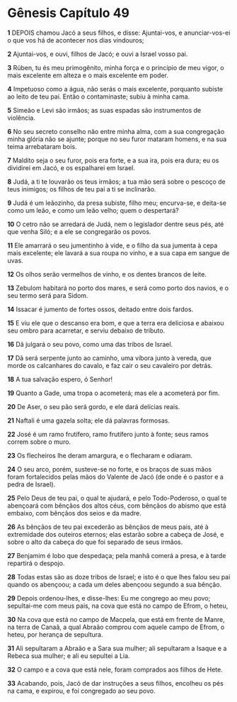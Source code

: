 # Gênesis Capítulo 49

**1** 	DEPOIS chamou Jacó a seus filhos, e disse: Ajuntai-vos, e anunciar-vos-ei o que vos há de acontecer nos dias vindouros;

**2** 	Ajuntai-vos, e ouvi, filhos de Jacó; e ouvi a Israel vosso pai.

**3** 	Rúben, tu és meu primogênito, minha força e o princípio de meu vigor, o mais excelente em alteza e o mais excelente em poder.

**4** 	Impetuoso como a água, não serás o mais excelente, porquanto subiste ao leito de teu pai. Então o contaminaste; subiu à minha cama.

**5** 	Simeão e Levi são irmãos; as suas espadas são instrumentos de violência.

**6** 	No seu secreto conselho não entre minha alma, com a sua congregação minha glória não se ajunte; porque no seu furor mataram homens, e na sua teima arrebataram bois.

**7** 	Maldito seja o seu furor, pois era forte, e a sua ira, pois era dura; eu os dividirei em Jacó, e os espalharei em Israel.

**8** 	Judá, a ti te louvarão os teus irmãos; a tua mão será sobre o pescoço de teus inimigos; os filhos de teu pai a ti se inclinarão.

**9** 	Judá é um leãozinho, da presa subiste, filho meu; encurva-se, e deita-se como um leão, e como um leão velho; quem o despertará?

**10** 	O cetro não se arredará de Judá, nem o legislador dentre seus pés, até que venha Siló; e a ele se congregarão os povos.

**11** 	Ele amarrará o seu jumentinho à vide, e o filho da sua jumenta à cepa mais excelente; ele lavará a sua roupa no vinho, e a sua capa em sangue de uvas.

**12** 	Os olhos serão vermelhos de vinho, e os dentes brancos de leite.

**13** 	Zebulom habitará no porto dos mares, e será como porto dos navios, e o seu termo será para Sidom.

**14** 	Issacar é jumento de fortes ossos, deitado entre dois fardos.

**15** 	E viu ele que o descanso era bom, e que a terra era deliciosa e abaixou seu ombro para acarretar, e serviu debaixo de tributo.

**16** 	Dã julgará o seu povo, como uma das tribos de Israel.

**17** 	Dã será serpente junto ao caminho, uma víbora junto à vereda, que morde os calcanhares do cavalo, e faz cair o seu cavaleiro por detrás.

**18** 	A tua salvação espero, ó Senhor!

**19** 	Quanto a Gade, uma tropa o acometerá; mas ele a acometerá por fim.

**20** 	De Aser, o seu pão será gordo, e ele dará delícias reais.

**21** 	Naftali é uma gazela solta; ele dá palavras formosas.

**22** 	José é um ramo frutífero, ramo frutífero junto à fonte; seus ramos correm sobre o muro.

**23** 	Os flecheiros lhe deram amargura, e o flecharam e odiaram.

**24** 	O seu arco, porém, susteve-se no forte, e os braços de suas mãos foram fortalecidos pelas mãos do Valente de Jacó (de onde é o pastor e a pedra de Israel).

**25** 	Pelo Deus de teu pai, o qual te ajudará, e pelo Todo-Poderoso, o qual te abençoará com bênçãos dos altos céus, com bênçãos do abismo que está embaixo, com bênçãos dos seios e da madre.

**26** 	As bênçãos de teu pai excederão as bênçãos de meus pais, até à extremidade dos outeiros eternos; elas estarão sobre a cabeça de José, e sobre o alto da cabeça do que foi separado de seus irmãos.

**27** 	Benjamim é lobo que despedaça; pela manhã comerá a presa, e à tarde repartirá o despojo.

**28** 	Todas estas são as doze tribos de Israel; e isto é o que lhes falou seu pai quando os abençoou; a cada um deles abençoou segundo a sua bênção.

**29** 	Depois ordenou-lhes, e disse-lhes: Eu me congrego ao meu povo; sepultai-me com meus pais, na cova que está no campo de Efrom, o heteu,

**30** 	Na cova que está no campo de Macpela, que está em frente de Manre, na terra de Canaã, a qual Abraão comprou com aquele campo de Efrom, o heteu, por herança de sepultura.

**31** 	Ali sepultaram a Abraão e a Sara sua mulher; ali sepultaram a Isaque e a Rebeca sua mulher; e ali eu sepultei a Lia.

**32** 	O campo e a cova que está nele, foram comprados aos filhos de Hete.

**33** 	Acabando, pois, Jacó de dar instruções a seus filhos, encolheu os pés na cama, e expirou, e foi congregado ao seu povo.

